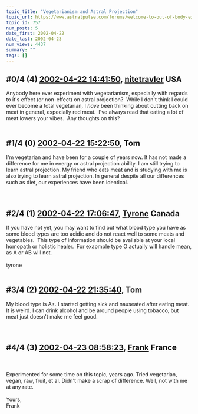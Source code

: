 ```yaml
---
topic_title: "Vegetarianism and Astral Projection"
topic_url: https://www.astralpulse.com/forums/welcome-to-out-of-body-experiences!/vegetarianism-and-astral-projection
topic_id: 757
num_posts: 5
date_first: 2002-04-22
date_last: 2002-04-23
num_views: 4437
summary: ""
tags: []
---
```


## \#0/4 (4) [2002-04-22 14:41:50](https://www.astralpulse.com/forums/index.php?msg=116501), [nitetravler](https://www.astralpulse.com/forums/profile/?u=112) USA ##
<section>
Anybody here ever experiment with vegetarianism, especially with regards to it's effect (or non-effect) on astral projection?  While I don't think I could ever become a total vegetarian, I
<i>
 have
</i>
been thinking about cutting back on meat in general, especially red meat.  I've always read that eating a lot of meat lowers your vibes.  Any thoughts on this?
<br>
<br>
</section>

## \#1/4 (0) [2002-04-22 15:22:50](https://www.astralpulse.com/forums/index.php?msg=3953), Tom  ##
<section>
I'm vegetarian and have been for a couple of years now. It has not made a difference for me in energy or astral projection ability. I am still trying to learn astral projection. My friend who eats meat and is studying with me is also trying to learn astral projection. In general despite all our differences such as diet, our experiences have been identical.
<br>
<br>
<br>
</section>

## \#2/4 (1) [2002-04-22 17:06:47](https://www.astralpulse.com/forums/index.php?msg=3962), [Tyrone](https://www.astralpulse.com/forums/profile/?u=493) Canada ##
<section>
If you have not yet, you may want to find out what blood type you have as some blood types are too acidic and do not react well to some meats and vegetables.  This type of information should be available at your local homopath or holistic healer.  For exapmple type O actually will handle mean, as A or AB will not.
<br>
<br>
tyrone
<br>
<br>
</section>

## \#3/4 (2) [2002-04-22 21:35:40](https://www.astralpulse.com/forums/index.php?msg=3971), Tom  ##
<section>
My blood type is A+. I started getting sick and nauseated after eating meat. It is weird. I can drink alcohol and be around people using tobacco, but meat just doesn't make me feel good.
<br>
<br>
<br>
</section>

## \#4/4 (3) [2002-04-23 08:58:23](https://www.astralpulse.com/forums/index.php?msg=3982), [Frank](https://www.astralpulse.com/forums/profile/?u=359) France ##
<section>
<br>
<br>
Experimented for some time on this topic, years ago. Tried vegetarian, vegan, raw, fruit, et al. Didn't make a scrap of difference. Well, not with me at any rate.
<br>
<br>
Yours,
<br>
Frank
<br>
<br>
</section>